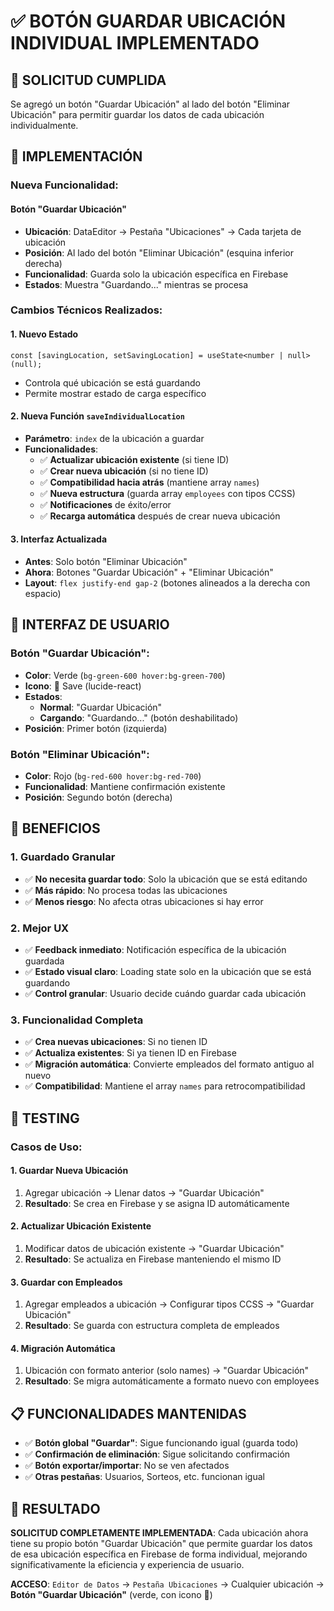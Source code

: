 # ✅ BOTÓN GUARDAR UBICACIÓN INDIVIDUAL IMPLEMENTADO

## 🎯 SOLICITUD CUMPLIDA
Se agregó un botón "Guardar Ubicación" al lado del botón "Eliminar Ubicación" para permitir guardar los datos de cada ubicación individualmente.

## 🔧 IMPLEMENTACIÓN

### **Nueva Funcionalidad:**

#### **Botón "Guardar Ubicación"**
- **Ubicación**: DataEditor → Pestaña "Ubicaciones" → Cada tarjeta de ubicación
- **Posición**: Al lado del botón "Eliminar Ubicación" (esquina inferior derecha)
- **Funcionalidad**: Guarda solo la ubicación específica en Firebase
- **Estados**: Muestra "Guardando..." mientras se procesa

### **Cambios Técnicos Realizados:**

#### 1. **Nuevo Estado**
```tsx
const [savingLocation, setSavingLocation] = useState<number | null>(null);
```
- Controla qué ubicación se está guardando
- Permite mostrar estado de carga específico

#### 2. **Nueva Función `saveIndividualLocation`**
- **Parámetro**: `index` de la ubicación a guardar
- **Funcionalidades**:
  - ✅ **Actualizar ubicación existente** (si tiene ID)
  - ✅ **Crear nueva ubicación** (si no tiene ID)
  - ✅ **Compatibilidad hacia atrás** (mantiene array `names`)
  - ✅ **Nueva estructura** (guarda array `employees` con tipos CCSS)
  - ✅ **Notificaciones** de éxito/error
  - ✅ **Recarga automática** después de crear nueva ubicación

#### 3. **Interfaz Actualizada**
- **Antes**: Solo botón "Eliminar Ubicación"
- **Ahora**: Botones "Guardar Ubicación" + "Eliminar Ubicación"
- **Layout**: `flex justify-end gap-2` (botones alineados a la derecha con espacio)

## 🎨 INTERFAZ DE USUARIO

### **Botón "Guardar Ubicación":**
- **Color**: Verde (`bg-green-600 hover:bg-green-700`)
- **Icono**: 💾 Save (lucide-react)
- **Estados**:
  - **Normal**: "Guardar Ubicación"
  - **Cargando**: "Guardando..." (botón deshabilitado)
- **Posición**: Primer botón (izquierda)

### **Botón "Eliminar Ubicación":**
- **Color**: Rojo (`bg-red-600 hover:bg-red-700`)
- **Funcionalidad**: Mantiene confirmación existente
- **Posición**: Segundo botón (derecha)

## 🚀 BENEFICIOS

### **1. Guardado Granular**
- ✅ **No necesita guardar todo**: Solo la ubicación que se está editando
- ✅ **Más rápido**: No procesa todas las ubicaciones
- ✅ **Menos riesgo**: No afecta otras ubicaciones si hay error

### **2. Mejor UX**
- ✅ **Feedback inmediato**: Notificación específica de la ubicación guardada
- ✅ **Estado visual claro**: Loading state solo en la ubicación que se está guardando
- ✅ **Control granular**: Usuario decide cuándo guardar cada ubicación

### **3. Funcionalidad Completa**
- ✅ **Crea nuevas ubicaciones**: Si no tienen ID
- ✅ **Actualiza existentes**: Si ya tienen ID en Firebase
- ✅ **Migración automática**: Convierte empleados del formato antiguo al nuevo
- ✅ **Compatibilidad**: Mantiene el array `names` para retrocompatibilidad

## 🧪 TESTING

### **Casos de Uso:**

#### **1. Guardar Nueva Ubicación**
1. Agregar ubicación → Llenar datos → "Guardar Ubicación"
2. **Resultado**: Se crea en Firebase y se asigna ID automáticamente

#### **2. Actualizar Ubicación Existente**
1. Modificar datos de ubicación existente → "Guardar Ubicación"
2. **Resultado**: Se actualiza en Firebase manteniendo el mismo ID

#### **3. Guardar con Empleados**
1. Agregar empleados a ubicación → Configurar tipos CCSS → "Guardar Ubicación"
2. **Resultado**: Se guarda con estructura completa de empleados

#### **4. Migración Automática**
1. Ubicación con formato anterior (solo names) → "Guardar Ubicación"
2. **Resultado**: Se migra automáticamente a formato nuevo con employees

## 📋 FUNCIONALIDADES MANTENIDAS

- ✅ **Botón global "Guardar"**: Sigue funcionando igual (guarda todo)
- ✅ **Confirmación de eliminación**: Sigue solicitando confirmación
- ✅ **Botón exportar/importar**: No se ven afectados
- ✅ **Otras pestañas**: Usuarios, Sorteos, etc. funcionan igual

## 🎉 RESULTADO

**SOLICITUD COMPLETAMENTE IMPLEMENTADA**: Cada ubicación ahora tiene su propio botón "Guardar Ubicación" que permite guardar los datos de esa ubicación específica en Firebase de forma individual, mejorando significativamente la eficiencia y experiencia de usuario.

**ACCESO**: `Editor de Datos` → `Pestaña Ubicaciones` → Cualquier ubicación → **Botón "Guardar Ubicación"** (verde, con icono 💾)
